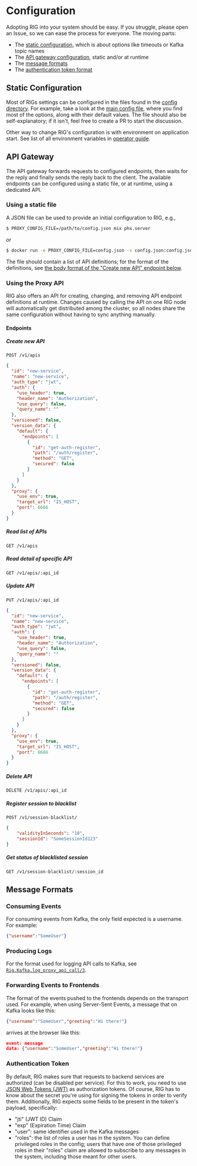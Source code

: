 # Configuration

Adopting RIG into your system should be easy. If you struggle, please open an Issue, so we can
ease the process for everyone. The moving parts:

- The [static configuration](#static-configuration), which is about options like timeouts or
  Kafka topic names
- The [API gateway configuration](#api-gateway), static and/or at runtime
- The [message formats](#message-formats)
- The [authentication token format](#authentication-token)

## Static Configuration

Most of RIGs settings can be configured in the files found in the [config directory](../config/).
For example, take a look at the [main config file](../config/config.exs), where you find most of
the options, along with their default values. The file should also be self-explanatory; if it
isn't, feel free to create a PR to start the discussion.

Other way to change RIG's configuration is with environment on application start. See list of all environment variables in [operator guide](operator-guide.md).

## API Gateway

The API gateway forwards requests to configured endpoints, then waits for the reply and finally
sends the reply back to the client. The available endpoints can be configured using a static file, or at runtime, using a dedicated API.

### Using a static file
A JSON file can be used to provide an initial configuration to RIG, e.g.,
```bash
$ PROXY_CONFIG_FILE=/path/to/config.json mix phx.server
```
or
```bash
$ docker run -e PROXY_CONFIG_FILE=config.json -v config.json:config.json rig
```
The file should contain a list of API definitions; for the format of the definitions, see [the body format of the "Create new API" endpoint below](#create-new-api).

### Using the Proxy API
RIG also offers an API for creating, changing, and removing API endpoint definitions at runtime.
Changes caused by calling the API on one RIG node will automatically get distributed among the
cluster, so all nodes share the same configuration without having to sync anything manually.

#### Endpoints

##### Create new API
`POST /v1/apis`
```json
{
  "id": "new-service",
  "name": "new-service",
  "auth_type": "jwt",
  "auth": {
    "use_header": true,
    "header_name": "Authorization",
    "use_query": false,
    "query_name": ""
  },
  "versioned": false,
  "version_data": {
    "default": {
      "endpoints": [
        {
          "id": "get-auth-register",
          "path": "/auth/register",
          "method": "GET",
          "secured": false
        }
      ]
    }
  },
  "proxy": {
    "use_env": true,
    "target_url": "IS_HOST",
    "port": 6666
  }
}
```

##### Read list of APIs
`GET /v1/apis`

##### Read detail of specific API
`GET /v1/apis/:api_id`

##### Update API
`PUT /v1/apis/:api_id`
```json
{
  "id": "new-service",
  "name": "new-service",
  "auth_type": "jwt",
  "auth": {
    "use_header": true,
    "header_name": "Authorization",
    "use_query": false,
    "query_name": ""
  },
  "versioned": false,
  "version_data": {
    "default": {
      "endpoints": [
        {
          "id": "get-auth-register",
          "path": "/auth/register",
          "method": "GET",
          "secured": false
        }
      ]
    }
  },
  "proxy": {
    "use_env": true,
    "target_url": "IS_HOST",
    "port": 6666
  }
}
```

##### Delete API
`DELETE /v1/apis/:api_id`

##### Register session to blacklist
`POST /v1/session-blacklist/`
```json
{
	"validityInSeconds": "10",
	"sessionId": "SomeSessionId123"
}
```

##### Get status of blacklisted session
`GET /v1/session-blacklist/:session_id`

## Message Formats

### Consuming Events
For consuming events from Kafka, the only field expected is a username.
For example:
```json
{"username":"SomeUser"}
```

### Producing Logs
For the format used for logging API calls to Kafka, see
[`Rig.Kafka.log_proxy_api_call/3`](../lib/rig/kafka.ex).

### Forwarding Events to Frontends
The format of the events pushed to the frontends depends on the transport
used. For example, when using Server-Sent Events, a message that on Kafka
looks like this:
```json
{"username":"SomeUser","greeting":"Hi there!"}
```
arrives at the browser like this:
```json
event: message
data: {"username":"SomeUser","greeting":"Hi there!"}

```

### Authentication Token
By default, RIG makes sure that requests to backend services are authorized (can be disabled per
service). For this to work, you need to use [JSON Web Tokens (JWT)](https://jwt.io/) as
authorization tokens. Of course, RIG has to know about the secret you're using for signing the
tokens in order to verify them. Additionally, RIG expects some fields to be present in
the token's payload, specifically:
- "jti" (JWT ID) Claim
- "exp" (Expiration Time) Claim
- "user": same identifier used in the Kafka messages
- "roles": the list of roles a user has in the system. You can define privileged roles in the
  config; users that have one of those privileged roles in their "roles" claim are allowed to
  subscribe to any messages in the system, including those meant for other users.
